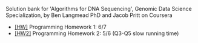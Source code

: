 Solution bank for 'Algorithms for DNA Sequencing', Genomic Data Science Specialization, by Ben Langmead PhD and Jacob Pritt on Coursera

* [[HW]](https://github.com/bakuncwa/algo4dnaseq_jhu_coursera/blob/main/algo4dnaseq_hw1.py) Programming Homework 1: 6/7
* [[HW2]](https://github.com/bakuncwa/algo4dnaseq_jhu_coursera/blob/main/algo4dnaseq_hw2.py) Programming Homework 2: 5/6 (Q3-Q5 slow running time)
